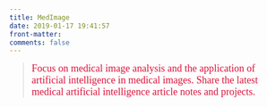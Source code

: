 ```yaml
---
title: MedImage
date: 2019-01-17 19:41:57
front-matter: 
comments: false
---
```


<!-- HTML方式: 直接在 Markdown 文件中编写 HTML 来调用 -->
<!-- 其中 class="blockquote-center" 是必须的 -->
<blockquote class="blockquote-center">
<font face="Consolas" size=4 color=Crimson> 
Focus on medical image analysis and the application of artificial intelligence in medical images. Share the latest medical artificial intelligence article notes and projects.
</font>
</blockquote>